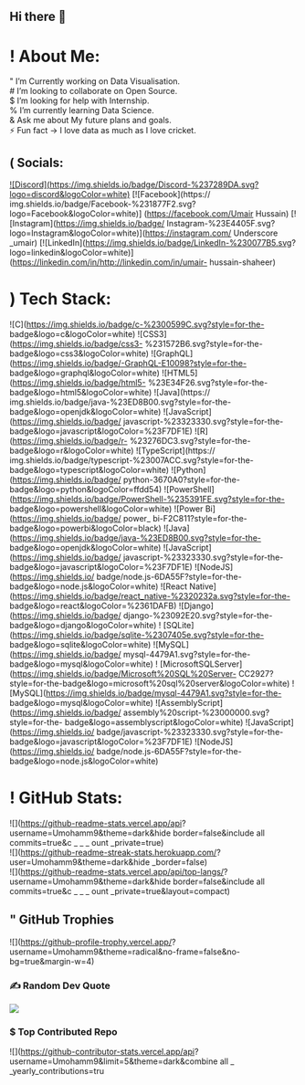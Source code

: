 ## Hi there 👋
# ! About Me:
" I’m Currently working on Data Visualisation.<br># I’m looking to collaborate on
Open Source.<br>$ I’m looking for help with Internship.<br>% I’m currently learning
Data Science.<br>& Ask me about My future plans and goals.<br>⚡ Fun fact -> I love
data as much as I love cricket.
## ( Socials:
[![Discord](https://img.shields.io/badge/Discord-%237289DA.svg?
logo=discord&logoColor=white)](https://discord.gg/umair_2116) [![Facebook](https://
img.shields.io/badge/Facebook-%231877F2.svg?logo=Facebook&logoColor=white)]
(https://facebook.com/Umair Hussain) [![Instagram](https://img.shields.io/badge/
Instagram-%23E4405F.svg?logo=Instagram&logoColor=white)](https://instagram.com/
Underscore
_umair) [![LinkedIn](https://img.shields.io/badge/LinkedIn-%230077B5.svg?
logo=linkedin&logoColor=white)](https://linkedin.com/in/http://linkedin.com/in/umair-
hussain-shaheer)
# ) Tech Stack:
![C](https://img.shields.io/badge/c-%2300599C.svg?style=for-the-
badge&logo=c&logoColor=white) ![CSS3](https://img.shields.io/badge/css3-
%231572B6.svg?style=for-the-badge&logo=css3&logoColor=white) ![GraphQL]
(https://img.shields.io/badge/-GraphQL-E10098?style=for-the-
badge&logo=graphql&logoColor=white) ![HTML5](https://img.shields.io/badge/html5-
%23E34F26.svg?style=for-the-badge&logo=html5&logoColor=white) ![Java](https://
img.shields.io/badge/java-%23ED8B00.svg?style=for-the-
badge&logo=openjdk&logoColor=white) ![JavaScript](https://img.shields.io/badge/
javascript-%23323330.svg?style=for-the-
badge&logo=javascript&logoColor=%23F7DF1E) ![R](https://img.shields.io/badge/r-
%23276DC3.svg?style=for-the-badge&logo=r&logoColor=white) ![TypeScript](https://
img.shields.io/badge/typescript-%23007ACC.svg?style=for-the-
badge&logo=typescript&logoColor=white) ![Python](https://img.shields.io/badge/
python-3670A0?style=for-the-badge&logo=python&logoColor=ffdd54) ![PowerShell]
(https://img.shields.io/badge/PowerShell-%235391FE.svg?style=for-the-
badge&logo=powershell&logoColor=white) ![Power Bi](https://img.shields.io/badge/
power_
bi-F2C811?style=for-the-badge&logo=powerbi&logoColor=black) ![Java]
(https://img.shields.io/badge/java-%23ED8B00.svg?style=for-the-
badge&logo=openjdk&logoColor=white) ![JavaScript](https://img.shields.io/badge/
javascript-%23323330.svg?style=for-the-
badge&logo=javascript&logoColor=%23F7DF1E) ![NodeJS](https://img.shields.io/
badge/node.js-6DA55F?style=for-the-badge&logo=node.js&logoColor=white) ![React
Native](https://img.shields.io/badge/react_native-%2320232a.svg?style=for-the-
badge&logo=react&logoColor=%2361DAFB) ![Django](https://img.shields.io/badge/
django-%23092E20.svg?style=for-the-badge&logo=django&logoColor=white) !
[SQLite](https://img.shields.io/badge/sqlite-%2307405e.svg?style=for-the-
badge&logo=sqlite&logoColor=white) ![MySQL](https://img.shields.io/badge/
mysql-4479A1.svg?style=for-the-badge&logo=mysql&logoColor=white) !
[MicrosoftSQLServer](https://img.shields.io/badge/Microsoft%20SQL%20Server-
CC2927?style=for-the-badge&logo=microsoft%20sql%20server&logoColor=white) !
[MySQL](https://img.shields.io/badge/mysql-4479A1.svg?style=for-the-
badge&logo=mysql&logoColor=white) ![AssemblyScript](https://img.shields.io/badge/
assembly%20script-%23000000.svg?style=for-the-
badge&logo=assemblyscript&logoColor=white) ![JavaScript](https://img.shields.io/
badge/javascript-%23323330.svg?style=for-the-
badge&logo=javascript&logoColor=%23F7DF1E) ![NodeJS](https://img.shields.io/
badge/node.js-6DA55F?style=for-the-badge&logo=node.js&logoColor=white)
# ! GitHub Stats:
![](https://github-readme-stats.vercel.app/api?
username=Umohamm9&theme=dark&hide
border=false&include
all
commits=true&c
_
_
_
ount
_private=true)<br/>
![](https://github-readme-streak-stats.herokuapp.com/?
user=Umohamm9&theme=dark&hide
_border=false)<br/>
![](https://github-readme-stats.vercel.app/api/top-langs/?
username=Umohamm9&theme=dark&hide
border=false&include
all
commits=true&c
_
_
_
ount
_private=true&layout=compact)
## " GitHub Trophies
![](https://github-profile-trophy.vercel.app/?
username=Umohamm9&theme=radical&no-frame=false&no-bg=true&margin-w=4)
### ✍ Random Dev Quote
![](https://quotes-github-readme.vercel.app/api?type=horizontal&theme=radical)
### $ Top Contributed Repo
![](https://github-contributor-stats.vercel.app/api?
username=Umohamm9&limit=5&theme=dark&combine
all
_
_yearly_contributions=tru
<!--
**Umohamm9/Umohamm9** is a ✨ _special_ ✨ repository because its `README.md` (this file) appears on your GitHub profile.

Here are some ideas to get you started:

- 🔭 I’m currently working on ...
- 🌱 I’m currently learning ...
- 👯 I’m looking to collaborate on ...
- 🤔 I’m looking for help with ...
- 💬 Ask me about ...
- 📫 How to reach me: ...
- 😄 Pronouns: ...
- ⚡ Fun fact: ...
-->

